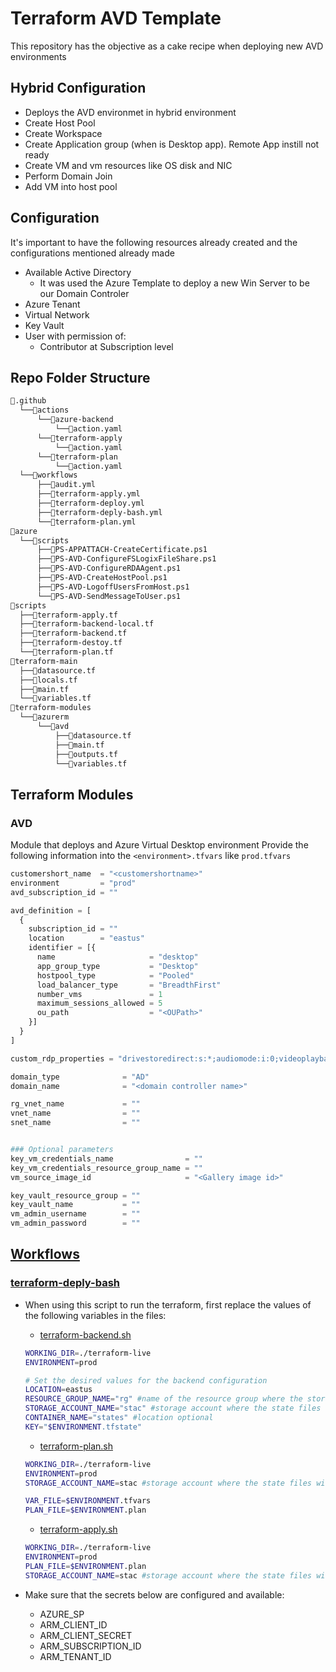 # Terraform AVD Template
This repository has the objective as a cake recipe when deploying new AVD environments
## Hybrid Configuration
- Deploys the AVD environmet in hybrid environment
- Create Host Pool
- Create Workspace
- Create Application group (when is Desktop app). Remote App instill not ready
- Create VM and vm resources like OS disk and NIC
- Perform Domain Join
- Add VM into host pool

## Configuration
It's important to have the following resources already created and the configurations mentioned already made
- Available Active Directory
   - It was used the Azure Template to deploy a new Win Server to be our Domain Controler
- Azure Tenant
- Virtual Network
- Key Vault
- User with permission of:
  - Contributor at Subscription level
## Repo Folder Structure

```bash
📂.github
  └──📂actions
      └──📂azure-backend
          └──📜action.yaml
      └──📂terraform-apply
          └──📜action.yaml
      └──📂terraform-plan
          └──📜action.yaml
  └──📂workflows
      ├──📜audit.yml
      ├──📜terraform-apply.yml
      ├──📜terraform-deploy.yml
      ├──📜terraform-deply-bash.yml
      └──📜terraform-plan.yml
📂azure
  └──📂scripts
      ├──📜PS-APPATTACH-CreateCertificate.ps1
      ├──📜PS-AVD-ConfigureFSLogixFileShare.ps1
      ├──📜PS-AVD-ConfigureRDAAgent.ps1
      ├──📜PS-AVD-CreateHostPool.ps1
      ├──📜PS-AVD-LogoffUsersFromHost.ps1
      └──📜PS-AVD-SendMessageToUser.ps1
📂scripts
  ├──📜terraform-apply.tf
  ├──📜terraform-backend-local.tf
  ├──📜terraform-backend.tf
  ├──📜terraform-destoy.tf
  └──📜terraform-plan.tf
📂terraform-main
  ├──📜datasource.tf
  ├──📜locals.tf
  ├──📜main.tf
  └──📜variables.tf
📂terraform-modules
  └──📂azurerm
      └──📂avd
          ├──📜datasource.tf
          ├──📜main.tf
          ├──📜outputs.tf
          └──📜variables.tf
```

## Terraform Modules
### AVD
Module that deploys and Azure Virtual Desktop environment
Provide the following information into the `<environment>.tfvars` like `prod.tfvars`
```terraform
customershort_name  = "<customershortname>"
environment         = "prod"
avd_subscription_id = ""

avd_definition = [
  {
    subscription_id = ""
    location        = "eastus"
    identifier = [{
      name                     = "desktop"
      app_group_type           = "Desktop"
      hostpool_type            = "Pooled"
      load_balancer_type       = "BreadthFirst"
      number_vms               = 1
      maximum_sessions_allowed = 5
      ou_path                  = "<OUPath>"
    }]
  }
]

custom_rdp_properties = "drivestoredirect:s:*;audiomode:i:0;videoplaybackmode:i:1;redirectclipboard:i:1;redirectprinters:i:1;devicestoredirect:s:*;redirectcomports:i:1;redirectsmartcards:i:1;usbdevicestoredirect:s:*;enablecredsspsupport:i:1;redirectwebauthn:i:0;use multimon:i:1;enablerdsaadauth:i:1;autoreconnection enabled:i:1"

domain_type              = "AD"
domain_name              = "<domain controller name>"

rg_vnet_name             = ""
vnet_name                = ""
snet_name                = ""


### Optional parameters
key_vm_credentials_name                = ""
key_vm_credentials_resource_group_name = ""
vm_source_image_id                     = "<Gallery image id>" 

key_vault_resource_group = ""
key_vault_name           = ""
vm_admin_username        = ""
vm_admin_password        = ""

```

## [Workflows](workflows)
### [terraform-deply-bash](.github/workflows/terraform-deply-bash.yml)
- When using this script to run the terraform, first replace the values of the following variables in the files:
  - [terraform-backend.sh](./scripts/terraform-backend.sh)
  ```bash
  WORKING_DIR=./terraform-live
  ENVIRONMENT=prod

  # Set the desired values for the backend configuration
  LOCATION=eastus
  RESOURCE_GROUP_NAME="rg" #name of the resource group where the storage account with the state files will be saved
  STORAGE_ACCOUNT_NAME="stac" #storage account where the state files will be saved
  CONTAINER_NAME="states" #location optional
  KEY="$ENVIRONMENT.tfstate"
  ```

  - [terraform-plan.sh](./scripts/terraform-plan.sh)
  ```bash
  WORKING_DIR=./terraform-live
  ENVIRONMENT=prod
  STORAGE_ACCOUNT_NAME=stac #storage account where the state files will be saved

  VAR_FILE=$ENVIRONMENT.tfvars
  PLAN_FILE=$ENVIRONMENT.plan
  ```

  - [terraform-apply.sh](./scripts/terraform-apply.sh)
  ```bash
  WORKING_DIR=./terraform-live
  ENVIRONMENT=prod
  PLAN_FILE=$ENVIRONMENT.plan
  STORAGE_ACCOUNT_NAME=stac #storage account where the state files will be saved
  ```
- Make sure that the secrets below are configured and available:
   - AZURE_SP
   - ARM_CLIENT_ID
   - ARM_CLIENT_SECRET
   - ARM_SUBSCRIPTION_ID
   - ARM_TENANT_ID
